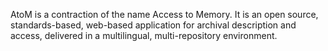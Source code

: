 AtoM is a contraction of the name Access to Memory. It is an open source, standards-based, web-based application for archival description and access, delivered in a multilingual, multi-repository environment.
